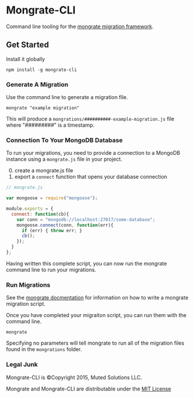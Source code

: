 # Mongrate-CLI

Command line tooling for the [mongrate migration framework](/derickbailey/mongrate).

## Get Started

Install it globally

```
npm install -g mongrate-cli
```

### Generate A Migration

Use the command line to generate a migration file.

```
mongrate "example migration"
```

This will produce a `mongrations/##########-example-migration.js` file
where "#########" is a timestamp.

### Connection To Your MongoDB Database

To run your migrations, you need to provide a connection to 
a MongoDB instance using a `mongrate.js` file in your project.

0. create a mongrate.js file
0. export a `connect` function that opens your database connection

```js
// mongrate.js

var mongoose = require("mongoose");

module.exports = {
  connect: function(cb){
    var conn = "mongodb://localhost:27017/some-database";
    mongoose.connect(conn, function(err){
      if (err) { throw err; }
      cb();
    });
  }
};
```

Having written this complete script, you can now run the mongrate
command line to run your migrations.

### Run Migrations

See the [mongrate docmentation](/derickbailey/mongrate) for information on how
to write a mongrate migration script. 

Once you have completed your migraiton script, you can run them with the command
line.

```
mongrate
```

Specifying no parameters will tell mongrate to run all of the migration files
found in the `mongrations` folder.

### Legal Junk

Mongrate-CLI is &copy;Copyright 2015, Muted Solutions LLC.

Mongrate and Mongrate-CLI are distributable under the [MIT License](http://mutedsolutions.mit-license.org)
